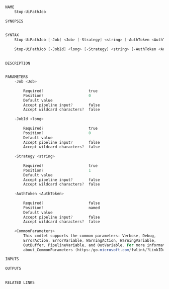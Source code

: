 ﻿```PowerShell

NAME
    Stop-UiPathJob
    
SYNOPSIS
    
    
SYNTAX
    Stop-UiPathJob [-Job] <Job> [-Strategy] <string> [-AuthToken <AuthToken>] [<CommonParameters>]
    
    Stop-UiPathJob [-JobId] <long> [-Strategy] <string> [-AuthToken <AuthToken>] [<CommonParameters>]
    
    
DESCRIPTION
    

PARAMETERS
    -Job <Job>
        
        Required?                    true
        Position?                    0
        Default value                
        Accept pipeline input?       false
        Accept wildcard characters?  false
        
    -JobId <long>
        
        Required?                    true
        Position?                    0
        Default value                
        Accept pipeline input?       false
        Accept wildcard characters?  false
        
    -Strategy <string>
        
        Required?                    true
        Position?                    1
        Default value                
        Accept pipeline input?       false
        Accept wildcard characters?  false
        
    -AuthToken <AuthToken>
        
        Required?                    false
        Position?                    named
        Default value                
        Accept pipeline input?       false
        Accept wildcard characters?  false
        
    <CommonParameters>
        This cmdlet supports the common parameters: Verbose, Debug,
        ErrorAction, ErrorVariable, WarningAction, WarningVariable,
        OutBuffer, PipelineVariable, and OutVariable. For more information, see 
        about_CommonParameters (https:/go.microsoft.com/fwlink/?LinkID=113216). 
    
INPUTS
    
OUTPUTS
    
    
RELATED LINKS



```
